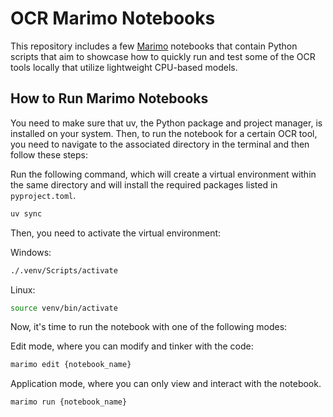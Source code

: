 # OCR Marimo Notebooks

This repository includes a few [Marimo](https://marimo.io) notebooks that contain Python scripts that aim to showcase how to quickly run and test some of the OCR tools locally that utilize lightweight CPU-based models.

## How to Run Marimo Notebooks

You need to make sure that uv, the Python package and project manager, is installed on your system. Then, to run the notebook for a certain OCR tool, you need to navigate to the associated directory in the terminal and then follow these steps:

Run the following command, which will create a virtual environment within the same directory and will install the required packages listed in `pyproject.toml`.

```sh
uv sync
```

Then, you need to activate the virtual environment:

Windows:

```sh
./.venv/Scripts/activate
```

Linux:

```sh
source venv/bin/activate
```

Now, it's time to run the notebook with one of the following modes:

Edit mode, where you can modify and tinker with the code:

```sh
marimo edit {notebook_name}
```

Application mode, where you can only view and interact with the notebook.

```sh
marimo run {notebook_name}
```
